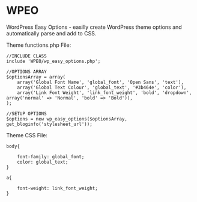 # WPEO
WordPress Easy Options - easilly create WordPress theme options and automatically parse and add to CSS.

Theme functions.php File:
```
//INCLUDE CLASS
include 'WPEO/wp_easy_options.php';

//OPTIONS ARRAY 
$optionsArray = array(
	array('Global Font Name', 'global_font', 'Open Sans', 'text'),
	array('Global Text Colour', 'global_text', '#3b464e', 'color'),
	array('Link Font Weight', 'link_font_weight', 'bold', 'dropdown', array('normal' => 'Normal', 'bold' => 'Bold')),
);

//SETUP OPTIONS
$options = new wp_easy_options($optionsArray, get_bloginfo('stylesheet_url'));
```

Theme CSS File:

```
body{
	
	font-family: global_font;
	color: global_text;
}

a{
	
	font-weight: link_font_weight;
}
```